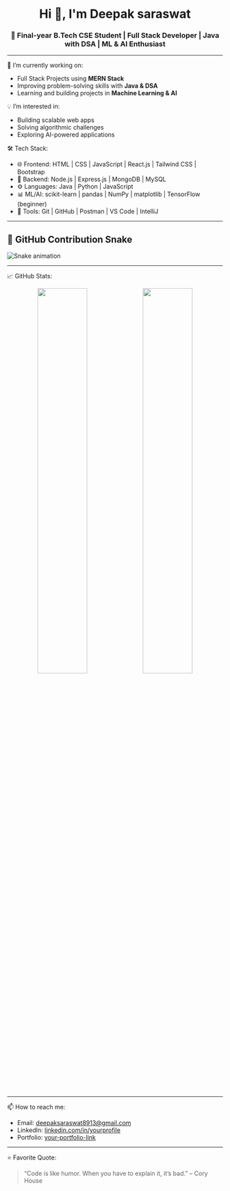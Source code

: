 <h1 align="center">Hi 👋, I'm Deepak saraswat</h1>
<h3 align="center">🚀 Final-year B.Tech CSE Student | Full Stack Developer | Java with DSA | ML & AI Enthusiast</h3>

---

🌱 I’m currently working on:
- Full Stack Projects using **MERN Stack**
- Improving problem-solving skills with **Java & DSA**
- Learning and building projects in **Machine Learning & AI**

💡 I’m interested in:
- Building scalable web apps
- Solving algorithmic challenges
- Exploring AI-powered applications

🛠️ Tech Stack:
- 🌐 Frontend: HTML | CSS | JavaScript | React.js | Tailwind CSS | Bootstrap
- 🧩 Backend: Node.js | Express.js | MongoDB | MySQL
- ⚙️ Languages: Java | Python | JavaScript
- 📊 ML/AI: scikit-learn | pandas | NumPy | matplotlib | TensorFlow (beginner)
- 📁 Tools: Git | GitHub | Postman | VS Code | IntelliJ

---
## 🐍 GitHub Contribution Snake

![Snake animation](https://raw.githubusercontent.com/deep-gits/deep-gits/output/github-contribution-grid-snake.svg)

---

📈 GitHub Stats:

<p align="center">
  <img src="https://github-readme-stats.vercel.app/api?username=deep-gits&show_icons=true&theme=github_dark" width="48%" />
  <img src="https://github-readme-streak-stats.herokuapp.com?user=deep-gits&theme=github-dark&hide_border=true" width="48%" />
</p>

---

📫 How to reach me:
- Email: deepaksaraswat8913@gmail.com
- LinkedIn: [linkedin.com/in/yourprofile](www.linkedin.com/in/deepak-saraswat-909a9a254)
- Portfolio: [your-portfolio-link](https://your-portfolio.com)

---

⭐ Favorite Quote:
> “Code is like humor. When you have to explain it, it’s bad.” – Cory House

